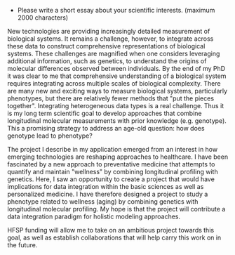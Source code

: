 * Please write a short essay about your scientific interests. (maximum 2000 characters)

New technologies are providing increasingly detailed measurement of biological systems. It remains a challenge, however, to integrate across these data to construct comprehensive representations of biological systems. These challenges are magnified when one considers leveraging additional information, such as genetics, to understand the origins of molecular differences observed between individuals. By the end of my PhD it was clear to me that comprehensive understanding of a biological system requires integrating across multiple scales of biological complexity. There are many new and exciting ways to measure biological systems, particularly phenotypes, but there are relatively fewer methods that "put the pieces together". Integrating heterogeneous data types is a real challenge. Thus it is my long term scientific goal to develop approaches that combine longitudinal molecular measurements with prior knowledge (e.g. genotype). This a promising strategy to address an age-old question: how does genotype lead to phenotype? 

The project I describe in my application emerged from an interest in how emerging technologies are reshaping approaches to healthcare. I have been fascinated by a new approach to preventative medicine that attempts to quantify and maintain "wellness" by combining longitudinal profiling with genetics.  Here, I saw an opportunity to create a project that would have implications for data integration within the basic sciences as well as personalized medicine. I have therefore designed a project to study a phenotype related to wellness (aging) by combining genetics with longitudinal molecular profiling. My hope is that the project will contribute a data integration paradigm for holistic modeling approaches.

HFSP funding will allow me to take on an ambitious project towards this goal, as well as establish collaborations that will help carry this work on in the future.
